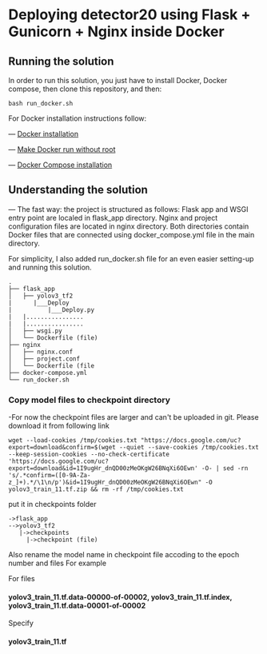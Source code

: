 # Deploying detector20 using Flask + Gunicorn + Nginx inside Docker

## Running the solution

In order to run this solution, you just have to install Docker, Docker compose, then clone this repository, and then:
```
bash run_docker.sh
```

For Docker installation instructions follow:

— [Docker installation](https://docs.docker.com/engine/install/ubuntu/)

— [Make Docker run without root](https://docs.docker.com/engine/install/linux-postinstall/)

— [Docker Compose installation](https://docs.docker.com/compose/install/)

## Understanding the solution


— The fast way: the project is structured as follows: Flask app and WSGI entry point are localed in flask_app directory. Nginx and project configuration files are located in nginx directory. Both directories contain Docker files that are connected using docker_compose.yml file in the main directory. 
  
   For simplicity, I also added run_docker.sh file for an even easier setting-up and running this solution. 
```
.
├── flask_app 
│   ├── yolov3_tf2
|      |___Deploy
|          |___Deploy.py
|   |................
|   |................
│   ├── wsgi.py
│   └── Dockerfile (file)
├── nginx
│   ├── nginx.conf          
│   ├── project.conf
│   └── Dockerfile (file
├── docker-compose.yml
└── run_docker.sh
```
### Copy model files to checkpoint directory

-For now the checkpoint files are larger and can't be uploaded in git. Please download it from following link 
```
wget --load-cookies /tmp/cookies.txt "https://docs.google.com/uc?export=download&confirm=$(wget --quiet --save-cookies /tmp/cookies.txt --keep-session-cookies --no-check-certificate 'https://docs.google.com/uc?export=download&id=1I9ugHr_dnQD00zMeOKgW26BNqXi6OEwn' -O- | sed -rn 's/.*confirm=([0-9A-Za-z_]+).*/\1\n/p')&id=1I9ugHr_dnQD00zMeOKgW26BNqXi6OEwn" -O yolov3_train_11.tf.zip && rm -rf /tmp/cookies.txt
```


put it in checkpoints folder

```
->flask_app
-->yolov3_tf2
   |->checkpoints
     |->checkpoint (file)
```

Also rename the model name in checkpoint file accoding to the epoch number and files
For example

For files 

#### yolov3_train_11.tf.data-00000-of-00002, yolov3_train_11.tf.index, yolov3_train_11.tf.data-00001-of-00002

Specify 
#### yolov3_train_11.tf
